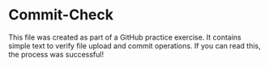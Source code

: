 # Commit-Check
This file was created as part of a GitHub practice exercise. It contains simple text to verify file upload and commit operations. If you can read this, the process was successful!
